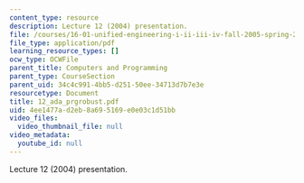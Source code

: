 ```yaml
---
content_type: resource
description: Lecture 12 (2004) presentation.
file: /courses/16-01-unified-engineering-i-ii-iii-iv-fall-2005-spring-2006/4ee1477ad2eb8a695169e0e03c1d51bb_12_ada_prgrobust.pdf
file_type: application/pdf
learning_resource_types: []
ocw_type: OCWFile
parent_title: Computers and Programming
parent_type: CourseSection
parent_uid: 34c4c991-4bb5-d251-50ee-34713d7b7e3e
resourcetype: Document
title: 12_ada_prgrobust.pdf
uid: 4ee1477a-d2eb-8a69-5169-e0e03c1d51bb
video_files:
  video_thumbnail_file: null
video_metadata:
  youtube_id: null
---
```

Lecture 12 (2004) presentation.